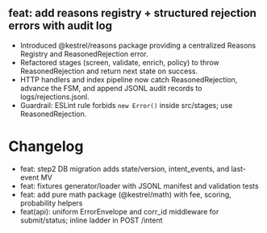 ## feat: add reasons registry + structured rejection errors with audit log

- Introduced @kestrel/reasons package providing a centralized Reasons Registry and ReasonedRejection error.
- Refactored stages (screen, validate, enrich, policy) to throw ReasonedRejection and return next state on success.
- HTTP handlers and index pipeline now catch ReasonedRejection, advance the FSM, and append JSONL audit records to logs/rejections.jsonl.
- Guardrail: ESLint rule forbids `new Error()` inside src/stages; use ReasonedRejection.

# Changelog

- feat: step2 DB migration adds state/version, intent_events, and last-event MV
 - feat: fixtures generator/loader with JSONL manifest and validation tests
 - feat: add pure math package (@kestrel/math) with fee, scoring, probability helpers
 - feat(api): uniform ErrorEnvelope and corr_id middleware for submit/status; inline ladder in POST /intent
